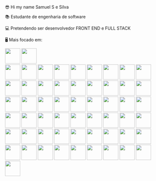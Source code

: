 😎 Hi my name Samuel S e Silva

📚 Estudante de engenharia de software

💻 Pretendendo ser desenvolvedor FRONT END e FULL STACK

🖥 Mais focado em: 

<img width="50" height="50"
src="https://cdn.jsdelivr.net/gh/devicons/devicon@latest/icons/html5/html5-original-wordmark.svg" />
<img width="50" hedght="50" src="https://cdn.jsdelivr.net/gh/devicons/devicon@latest/icons/css3/css3-original-wordmark.svg" />          
<img width="50" height="50" src="https://cdn.jsdelivr.net/gh/devicons/devicon@latest/icons/javascript/javascript-original.svg" />
<img with="50" height="50" src="https://cdn.jsdelivr.net/gh/devicons/devicon@latest/icons/typescript/typescript-original.svg" />
<img width="50" height="50" src="https://cdn.jsdelivr.net/gh/devicons/devicon@latest/icons/react/react-original-wordmark.svg" />
<img width="50" height="50" src="https://cdn.jsdelivr.net/gh/devicons/devicon@latest/icons/nextjs/nextjs-original.svg" />
<img width="50" height="50" src="https://cdn.jsdelivr.net/gh/devicons/devicon@latest/icons/angularjs/angularjs-original.svg" />
<img width="50" height="50" src="https://cdn.jsdelivr.net/gh/devicons/devicon@latest/icons/jquery/jquery-original-wordmark.svg" />
<img with="50" height="50" src="https://cdn.jsdelivr.net/gh/devicons/devicon@latest/icons/tensorflow/tensorflow-original-wordmark.svg" />
<img width="50" height="50" src="https://cdn.jsdelivr.net/gh/devicons/devicon@latest/icons/vuejs/vuejs-original.svg" />
<img with="50" height="50" src="https://cdn.jsdelivr.net/gh/devicons/devicon@latest/icons/nodejs/nodejs-original-wordmark.svg" />
<img with="50" height="50" src="https://cdn.jsdelivr.net/gh/devicons/devicon@latest/icons/fastify/fastify-plain-wordmark.svg" />
<img with="50" height="50" src="https://cdn.jsdelivr.net/gh/devicons/devicon@latest/icons/express/express-original-wordmark.svg" />
<img width="50" height="50" src="https://cdn.jsdelivr.net/gh/devicons/devicon@latest/icons/figma/figma-original.svg" />
<img with="50" height="50" src="https://cdn.jsdelivr.net/gh/devicons/devicon@latest/icons/docker/docker-original.svg" />
<img with="50" height="50" src="https://cdn.jsdelivr.net/gh/devicons/devicon@latest/icons/sqldeveloper/sqldeveloper-original.svg" />
<img with="50" height="50" src="https://cdn.jsdelivr.net/gh/devicons/devicon@latest/icons/postgresql/postgresql-original-wordmark.svg" />
<img with="50" height="50" src="https://cdn.jsdelivr.net/gh/devicons/devicon@latest/icons/mysql/mysql-original-wordmark.svg" />
<img with="50" height="50" src="https://cdn.jsdelivr.net/gh/devicons/devicon@latest/icons/mongodb/mongodb-original-wordmark.svg" />
<img with="50" height="50" src="https://cdn.jsdelivr.net/gh/devicons/devicon@latest/icons/mariadb/mariadb-original-wordmark.svg" />
<img with="50" height="50" src="https://cdn.jsdelivr.net/gh/devicons/devicon@latest/icons/amazonwebservices/amazonwebservices-original-wordmark.svg" /> 
<img with="50" height="50" src="https://cdn.jsdelivr.net/gh/devicons/devicon@latest/icons/googlecloud/googlecloud-original-wordmark.svg" />
<img with ="50" height="50" src="https://cdn.jsdelivr.net/gh/devicons/devicon@latest/icons/tailwindcss/tailwindcss-original-wordmark.svg" />
<img with="50" height="50" src="https://cdn.jsdelivr.net/gh/devicons/devicon@latest/icons/nestjs/nestjs-line-wordmark.svg" />
<img with="50" height="50"  src="https://cdn.jsdelivr.net/gh/devicons/devicon@latest/icons/npm/npm-original-wordmark.svg" />
<img with="50" height="50" src="https://cdn.jsdelivr.net/gh/devicons/devicon@latest/icons/pnpm/pnpm-original-wordmark.svg" />
<img with="50" height="50" src="https://cdn.jsdelivr.net/gh/devicons/devicon@latest/icons/reactrouter/reactrouter-original-wordmark.svg" />
<img with="50" height="50" src="https://cdn.jsdelivr.net/gh/devicons/devicon@latest/icons/linux/linux-original.svg" />
<img with="50" height="50" src="https://cdn.jsdelivr.net/gh/devicons/devicon@latest/icons/apple/apple-original.svg" />
<img with="50" height="50" src="https://cdn.jsdelivr.net/gh/devicons/devicon@latest/icons/dotnetcore/dotnetcore-plain.svg" />
<img with="50" height="50" src="https://cdn.jsdelivr.net/gh/devicons/devicon@latest/icons/php/php-original.svg" />
<img with="50" height="50" src="https://cdn.jsdelivr.net/gh/devicons/devicon@latest/icons/java/java-original-wordmark.svg" />
<img with="50" height="50" src="https://cdn.jsdelivr.net/gh/devicons/devicon@latest/icons/csharp/csharp-original.svg" />
<img with="50" height="50" src="https://cdn.jsdelivr.net/gh/devicons/devicon@latest/icons/graphql/graphql-plain-wordmark.svg" />
<img with="50" height="50" src="https://cdn.jsdelivr.net/gh/devicons/devicon@latest/icons/djangorest/djangorest-line-wordmark.svg" />
<img with="50" height="50" src="https://cdn.jsdelivr.net/gh/devicons/devicon@latest/icons/kubernetes/kubernetes-original-wordmark.svg" />
<img with="50" height="50" src="https://cdn.jsdelivr.net/gh/devicons/devicon@latest/icons/azure/azure-original-wordmark.svg" />
<img with="50" height="50" src="https://cdn.jsdelivr.net/gh/devicons/devicon@latest/icons/spring/spring-original-wordmark.svg" />
<img with="50" height="50" src="https://cdn.jsdelivr.net/gh/devicons/devicon@latest/icons/composer/composer-original.svg" /> 
<img with="50" height="50" src="https://cdn.jsdelivr.net/gh/devicons/devicon@latest/icons/laravel/laravel-original-wordmark.svg" />
<img with="50" height="50" src="https://cdn.jsdelivr.net/gh/devicons/devicon@latest/icons/go/go-original-wordmark.svg" />
<img with="50" height="50" src="https://cdn.jsdelivr.net/gh/devicons/devicon@latest/icons/maven/maven-original.svg" />
<img with="50" height="50" src="https://cdn.jsdelivr.net/gh/devicons/devicon@latest/icons/Junit/Junit-original.svg" />
<img with="50" height="50" src="https://cdn.jsdelivr.net/gh/devicons/devicon@latest/icons/firefox/firefox-original.svg" />
 <img with="50" height="50" src="https://cdn.jsdelivr.net/gh/devicons/devicon@latest/icons/gitlab/gitlab-original.svg" />
<img with="50" height="50" src="https://cdn.jsdelivr.net/gh/devicons/devicon@latest/icons/githubactions/githubactions-original.svg" />
<img with="50" height="50" src="https://cdn.jsdelivr.net/gh/devicons/devicon@latest/icons/wordpress/wordpress-original.svg" />
<img with="50" height="50" src="https://cdn.jsdelivr.net/gh/devicons/devicon@latest/icons/vscode/vscode-original.svg" />
<img with="50" height="50" src="https://cdn.jsdelivr.net/gh/devicons/devicon@latest/icons/pycharm/pycharm-original.svg" />
<img with="50" height="50" src="https://cdn.jsdelivr.net/gh/devicons/devicon@latest/icons/githubcodespaces/githubcodespaces-original.svg" />
<img with="50" height="50" src="https://cdn.jsdelivr.net/gh/devicons/devicon@latest/icons/storybook/storybook-plain-wordmark.svg" />
<img with="50" height="50" src="https://cdn.jsdelivr.net/gh/devicons/devicon@latest/icons/gitbook/gitbook-original-wordmark.svg" />
<img with="50" height="50" src="https://cdn.jsdelivr.net/gh/devicons/devicon@latest/icons/swagger/swagger-original-wordmark.svg" />
<img with="50" height="50" src="https://cdn.jsdelivr.net/gh/devicons/devicon@latest/icons/apachekafka/apachekafka-original-wordmark.svg" />
<img with="50" height="50" src="https://cdn.jsdelivr.net/gh/devicons/devicon@latest/icons/jest/jest-plain.svg"/>
<img with="50" height="50" src="https://cdn.jsdelivr.net/gh/devicons/devicon@latest/icons/lodash/lodash-original.svg" />
<a href="https://www.linkedin.com/me?trk=p_mwlite_feed-secondary_nav"/><img with="50" height="50" src="https://cdn.jsdelivr.net/gh/devicons/devicon@latest/icons/linkedin/linkedin-original.svg" /></a>

          
          
          
          
          
          
          
          

          
          
          
          

            
          
          
          
          
          
                    
                    
          
          
                    
          
          
          
          

        
          
          
          
          
           

       
